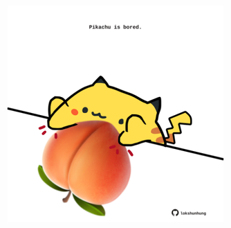<!-- built at 15/07/2021, 23:01:41 UTC -->
<p align="center">
  <img width="500" height="500" src="./ReadmeImage.svg">
</p>
